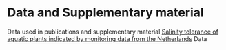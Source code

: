 # Data and Supplementary material
Data used in publications and supplementary material
 [Salinity tolerance of aquatic plants indicated by monitoring data from the Netherlands](https://doi.org/10.1016/j.aquabot.2019.103129)
 Data
